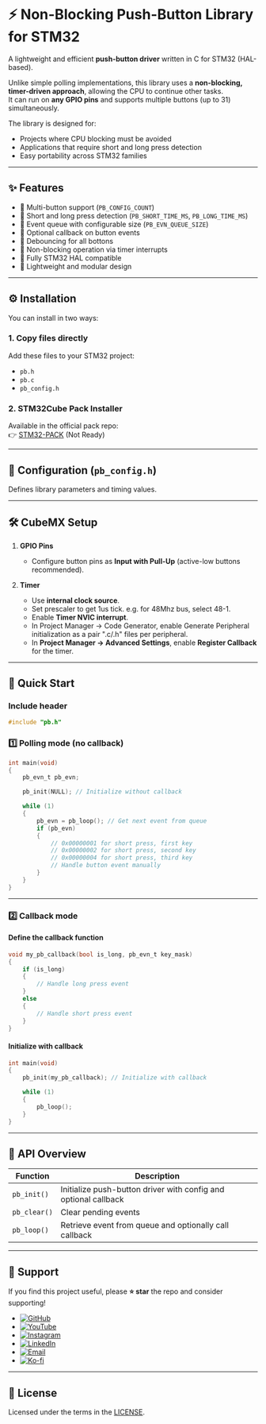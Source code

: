 # ⚡ Non-Blocking Push-Button Library for STM32  

A lightweight and efficient **push-button driver** written in C for STM32 (HAL-based).  

Unlike simple polling implementations, this library uses a **non-blocking, timer-driven approach**, allowing the CPU to continue other tasks.  
It can run on **any GPIO pins** and supports multiple buttons (up to 31) simultaneously.  

The library is designed for:  

- Projects where CPU blocking must be avoided  
- Applications that require short and long press detection
- Easy portability across STM32 families 

---

## ✨ Features  

- 🔹 Multi-button support (`PB_CONFIG_COUNT`)  
- 🔹 Short and long press detection (`PB_SHORT_TIME_MS`, `PB_LONG_TIME_MS`)  
- 🔹 Event queue with configurable size (`PB_EVN_QUEUE_SIZE`)  
- 🔹 Optional callback on button events
- 🔹 Debouncing for all bottons
- 🔹 Non-blocking operation via timer interrupts  
- 🔹 Fully STM32 HAL compatible  
- 🔹 Lightweight and modular design  

---

## ⚙️ Installation  

You can install in two ways:  

### 1. Copy files directly  
Add these files to your STM32 project:  
- `pb.h`  
- `pb.c`  
- `pb_config.h`  

### 2. STM32Cube Pack Installer
Available in the official pack repo:  
👉 [STM32-PACK](https://github.com/nimaltd/STM32-PACK)  (Not Ready)

---

## 🔧 Configuration (`pb_config.h`)  

Defines library parameters and timing values. 

---

## 🛠 CubeMX Setup  

1. **GPIO Pins**  
   - Configure button pins as **Input with Pull-Up** (active-low buttons recommended).  

2. **Timer**  
   - Use **internal clock source**.  
   - Set prescaler to get 1us tick. e.g. for 48Mhz bus, select 48-1.
   - Enable **Timer NVIC interrupt**.
   - In Project Manager → Code Generator, enable Generate Peripheral initialization as a pair ".c/.h" files per peripheral.
   - In **Project Manager → Advanced Settings**, enable **Register Callback** for the timer.  

---

## 🚀 Quick Start  

### Include header  
```c
#include "pb.h"
```

### 1️⃣ Polling mode (no callback)  
```c
int main(void)
{
    pb_evn_t pb_evn;

    pb_init(NULL); // Initialize without callback

    while (1)
    {
        pb_evn = pb_loop(); // Get next event from queue
        if (pb_evn)
        {
            // 0x00000001 for short press, first key
            // 0x00000002 for short press, second key
            // 0x00000004 for short press, third key
            // Handle button event manually
        }
    }
}
```

---

### 2️⃣ Callback mode  

#### Define the callback function  
```c
void my_pb_callback(bool is_long, pb_evn_t key_mask)
{
    if (is_long)
    {
        // Handle long press event
    }
    else
    {
        // Handle short press event
    }
}
```

#### Initialize with callback  
```c
int main(void)
{
    pb_init(my_pb_callback); // Initialize with callback

    while (1)
    {
        pb_loop();
    }
}
```

---

## 🧰 API Overview  

| Function | Description |
|----------|-------------|
| `pb_init()` | Initialize push-button driver with config and optional callback |
| `pb_clear()` | Clear pending events |
| `pb_loop()` | Retrieve event from queue and optionally call callback |

---

## 💖 Support  

If you find this project useful, please **⭐ star** the repo and consider supporting!  

- [![GitHub](https://img.shields.io/badge/GitHub-Follow-black?style=for-the-badge&logo=github)](https://github.com/NimaLTD)  
- [![YouTube](https://img.shields.io/badge/YouTube-Subscribe-red?style=for-the-badge&logo=youtube)](https://youtube.com/@nimaltd)  
- [![Instagram](https://img.shields.io/badge/Instagram-Follow-blue?style=for-the-badge&logo=instagram)](https://instagram.com/github.nimaltd)  
- [![LinkedIn](https://img.shields.io/badge/LinkedIn-Connect-blue?style=for-the-badge&logo=linkedin)](https://linkedin.com/in/nimaltd)  
- [![Email](https://img.shields.io/badge/Email-Contact-red?style=for-the-badge&logo=gmail)](mailto:nima.askari@gmail.com)  
- [![Ko-fi](https://img.shields.io/badge/Ko--fi-Support-orange?style=for-the-badge&logo=ko-fi)](https://ko-fi.com/nimaltd)  

---

## 📜 License  

Licensed under the terms in the [LICENSE](./LICENSE.TXT).  
